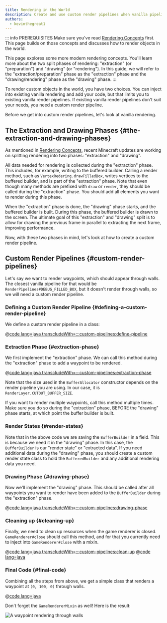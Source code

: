 ```yaml
---
title: Rendering in the World
description: Create and use custom render pipelines when vanilla pipelines don't suit your needs.
authors:
  - kevinthegreat1
---
```


::: info PREREQUISITES
Make sure you've read [Rendering Concepts](./basic-concepts) first. This page builds on those concepts and discusses how to render objects in the world.

This page explores some more modern rendering concepts. You'll learn more about the two split phases of rendering: "extraction" (or "preparation") and "drawing" (or "rendering"). In this guide, we will refer to the "extraction/preparation" phase as the "extraction" phase and the "drawing/rendering" phase as the "drawing" phase.
:::

To render custom objects in the world, you have two choices. You can inject into existing vanilla rendering and add your code, but that limits you to existing vanilla render pipelines. If existing vanilla render pipelines don't suit your needs, you need a custom render pipeline.

Before we get into custom render pipelines, let's look at vanilla rendering.

## The Extraction and Drawing Phases {#the-extraction-and-drawing-phases}

As mentioned in [Rendering Concepts](./basic-concepts), recent Minecraft updates are working on splitting rendering into two phases: "extraction" and "drawing".

All data needed for rendering is collected during the "extraction" phase. This includes, for example, writing to the buffered builder. Calling a render method, such as `VertexRedering.drawFilledBox`, writes vertices to the buffered builder, and is part of the "extraction" phase. Note that even though many methods are prefixed with `draw` or `render`, they should be called during the "extraction" phase. You should add all elements you want to render during this phase.

When the "extraction" phase is done, the "drawing" phase starts, and the buffered builder is built. During this phase, the buffered builder is drawn to the screen. The ultimate goal of this "extraction" and "drawing" split is to allow for drawing the previous frame in parallel to extracting the next frame, improving performance.

Now, with these two phases in mind, let's look at how to create a custom render pipeline.

## Custom Render Pipelines {#custom-render-pipelines}

Let's say we want to render waypoints, which should appear through walls. The closest vanilla pipeline for that would be `RenderPipelines#DEBUG_FILLED_BOX`, but it doesn't render through walls, so we will need a custom render pipeline.

### Defining a Custom Render Pipeline {#defining-a-custom-render-pipeline}

We define a custom render pipeline in a class:

@[code lang=java transcludeWith=:::custom-pipelines:define-pipeline](@/reference/1.21.8/src/client/java/com/example/docs/rendering/CustomRenderPipeline.java)

### Extraction Phase {#extraction-phase}

We first implement the "extraction" phase. We can call this method during the "extraction" phase to add a waypoint to be rendered.

@[code lang=java transcludeWith=:::custom-pipelines:extraction-phase](@/reference/1.21.8/src/client/java/com/example/docs/rendering/CustomRenderPipeline.java)

Note that the size used in the `BufferAllocator` constructor depends on the render pipeline you are using. In our case, it is `RenderLayer.CUTOUT_BUFFER_SIZE`.

If you want to render multiple waypoints, call this method multiple times. Make sure you do so during the "extraction" phase, BEFORE the "drawing" phase starts, at which point the buffer builder is built.

### Render States {#render-states}

Note that in the above code we are saving the `BufferBuilder` in a field. This is because we need it in the "drawing" phase. In this case, the `BufferBuilder` is our "render state" or "extracted data". If you need additional data during the "drawing" phase, you should create a custom render state class to hold the `BufferedBuilder` and any additional rendering data you need.

### Drawing Phase {#drawing-phase}

Now we'll implement the "drawing" phase. This should be called after all waypoints you want to render have been added to the `BufferBuilder` during the "extraction" phase.

@[code lang=java transcludeWith=:::custom-pipelines:drawing-phase](@/reference/1.21.8/src/client/java/com/example/docs/rendering/CustomRenderPipeline.java)

### Cleaning up {#cleaning-up}

Finally, we need to clean up resources when the game renderer is closed. `GameRenderer#close` should call this method, and for that you currently need to inject into `GameRenderer#close` with a mixin.

@[code lang=java transcludeWith=:::custom-pipelines:clean-up](@/reference/1.21.8/src/client/java/com/example/docs/rendering/CustomRenderPipeline.java)
@[code lang=java](@/reference/1.21.8/src/client/java/com/example/docs/mixin/client/GameRendererMixin.java)

### Final Code {#final-code}

Combining all the steps from above, we get a simple class that renders a waypoint at `(0, 100, 0)` through walls.

@[code lang=java](@/reference/1.21.8/src/client/java/com/example/docs/rendering/CustomRenderPipeline.java)

Don't forget the `GameRendererMixin` as well! Here is the result:

![A waypoint rendering through walls](/assets/develop/rendering/world-rendering-custom-render-pipeline-waypoint.png)
